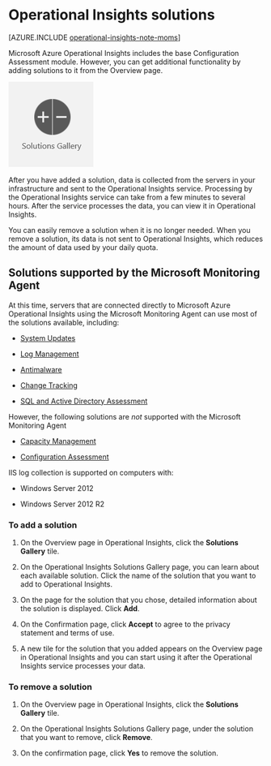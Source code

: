 <properties
    pageTitle="Operational Insights solutions"
    description="You can add additional functionality to Operational Insights with solutions"
    services="operational-insights"
    documentationCenter=""
    authors="bandersmsft"
    manager="jwhit"
    editor=""/>

<tags
    ms.service="operational-insights"
    ms.workload="operational-insights"
    ms.tgt_pltfrm="na"
    ms.devlang="na"
    ms.topic="get-started-article"
    ms.date="05/11/2015"
    ms.author="banders"/>

# Operational Insights solutions

[AZURE.INCLUDE [operational-insights-note-moms](../includes/operational-insights-note-moms.md)]

Microsoft Azure Operational Insights includes the base Configuration Assessment module. However, you can get additional functionality by adding solutions to it from the Overview page.

![image of solutions icon](./media/operational-insights-add-solution/sol-gallery.png)

After you have added a solution, data is collected from the servers in your infrastructure and sent to the Operational Insights service. Processing by the Operational Insights service can take from a few minutes to several hours. After the service processes the data, you can view it in Operational Insights.

You can easily remove a solution when it is no longer needed. When you remove a solution, its data is not sent to Operational Insights, which reduces the amount of data used by your daily quota.

## Solutions supported by the Microsoft Monitoring Agent

At this time, servers that are connected directly to Microsoft Azure Operational Insights using the Microsoft Monitoring Agent can use most of the solutions available, including:

- [System Updates](operational-insights-updates.md)

- [Log Management](operational-insights-log-collection.md)

- [Antimalware](operational-insights-antimalware.md)

- [Change Tracking](operational-insights-change-tracking.md)

- [SQL and Active Directory Assessment](operational-insights-assessment.md)

However, the following solutions are *not* supported with the Microsoft Monitoring Agent

- [Capacity Management](operational-insights-capacity.md)

- [Configuration Assessment](operational-insights-configuration-assessment.md)

IIS log collection is supported on computers with:

- Windows Server 2012

- Windows Server 2012 R2

### To add a solution


1. On the Overview page in Operational Insights, click the **Solutions Gallery** tile.


2. On the Operational Insights Solutions Gallery page, you can learn about each available solution. Click the name of the solution that you want to add to Operational Insights.


3. On the page for the solution that you chose, detailed information about the solution is displayed. Click **Add**.


4. On the Confirmation page, click **Accept** to agree to the privacy statement and terms of use.


5. A new tile for the solution that you added appears on the Overview page in Operational Insights and you can start using it after the Operational Insights service processes your data.




### To remove a solution



1. On the Overview page in Operational Insights, click the **Solutions Gallery** tile.


2. On the Operational Insights Solutions Gallery page, under the solution that you want to remove, click **Remove**.


3. On the confirmation page, click **Yes** to remove the solution.
